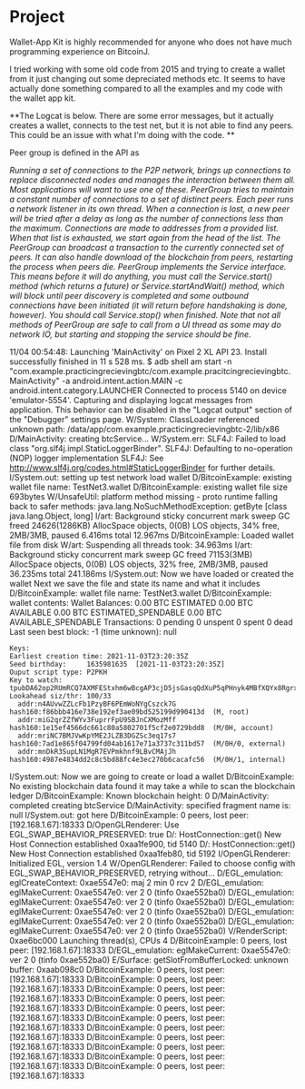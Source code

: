 # Project

Wallet-App Kit is highly recommended for anyone who does not have much programming experience on BitcoinJ.

I tried working with some old code from 2015 and trying to create a wallet from it just changing out some depreciated methods etc. It seems to have actually done something compared to all the examples and my code with the wallet app kit. 


**The Logcat is below. There are some error messages, but it actually creates a wallet, connects to the test net, but it is not able to find any peers. This could be an issue with what I'm doing with the code.  **

Peer group is defined in the API as 

_Running a set of connections to the P2P network, brings up connections to replace disconnected nodes and manages the interaction between them all. Most applications will want to use one of these.
PeerGroup tries to maintain a constant number of connections to a set of distinct peers. Each peer runs a network listener in its own thread. When a connection is lost, a new peer will be tried after a delay as long as the number of connections less than the maximum.
Connections are made to addresses from a provided list. When that list is exhausted, we start again from the head of the list.
The PeerGroup can broadcast a transaction to the currently connected set of peers. It can also handle download of the blockchain from peers, restarting the process when peers die.
PeerGroup implements the Service interface. This means before it will do anything, you must call the Service.start() method (which returns a future) or Service.startAndWait() method, which will block until peer discovery is completed and some outbound connections have been initiated (it will return before handshaking is done, however). You should call Service.stop() when finished. Note that not all methods of PeerGroup are safe to call from a UI thread as some may do network IO, but starting and stopping the service should be fine._




11/04 00:54:48: Launching 'MainActivity' on Pixel 2 XL API 23.
Install successfully finished in 11 s 528 ms.
$ adb shell am start -n "com.example.practicingrecievingbtc/com.example.pracitcingrecievingbtc.MainActivity" -a android.intent.action.MAIN -c android.intent.category.LAUNCHER
Connected to process 5140 on device 'emulator-5554'.
Capturing and displaying logcat messages from application. This behavior can be disabled in the "Logcat output" section of the "Debugger" settings page.
W/System: ClassLoader referenced unknown path: /data/app/com.example.practicingrecievingbtc-2/lib/x86
D/MainActivity: creating btcService...
W/System.err: SLF4J: Failed to load class "org.slf4j.impl.StaticLoggerBinder".
    SLF4J: Defaulting to no-operation (NOP) logger implementation
    SLF4J: See http://www.slf4j.org/codes.html#StaticLoggerBinder for further details.
I/System.out: setting up test network
    load wallet
D/BitcoinExample: existing wallet file name: TestNet3.wallet
D/BitcoinExample: existing wallet file size 693bytes
W/UnsafeUtil: platform method missing - proto runtime falling back to safer methods: java.lang.NoSuchMethodException: getByte [class java.lang.Object, long]
I/art: Background sticky concurrent mark sweep GC freed 24626(1286KB) AllocSpace objects, 0(0B) LOS objects, 34% free, 2MB/3MB, paused 6.416ms total 12.967ms
D/BitcoinExample: Loaded wallet file from disk
W/art: Suspending all threads took: 34.963ms
I/art: Background sticky concurrent mark sweep GC freed 71153(3MB) AllocSpace objects, 0(0B) LOS objects, 32% free, 2MB/3MB, paused 36.235ms total 241.186ms
I/System.out: Now we have loaded or created the wallet
    Next we save the file and state its name and what it includes
D/BitcoinExample: wallet file name: TestNet3.wallet
D/BitcoinExample: wallet contents: Wallet
    Balances:
      0.00 BTC ESTIMATED
      0.00 BTC AVAILABLE
      0.00 BTC ESTIMATED_SPENDABLE
      0.00 BTC AVAILABLE_SPENDABLE
    Transactions:
      0 pending
      0 unspent
      0 spent
      0 dead
    Last seen best block: -1 (time unknown): null
    
    Keys:
    Earliest creation time: 2021-11-03T23:20:35Z
    Seed birthday:     1635981635  [2021-11-03T23:20:35Z]
    Ouput script type: P2PKH
    Key to watch:      tpubDA62op2RUmRCQ7AXMFEStxhm6wBcgAP3cjD5jsGasqQdXuP5qPHnyk4MBfXQYx8RgrxtjFUpn7xiMYjfF1bVseK8PBGmTvkXdHymawSA4dM
    Lookahead siz/thr: 100/33
      addr:n4AUvwZZLcFb1PzyBF6PEmWoNYgCszck7G  hash160:f86bbb416e738e192ef3ae09bd525199d990413d  (M, root)
      addr:miG2qrZZfWYv3FuprrFpU9SBJnCXMozMff  hash160:1e15ef4566dc661c80a5802701f5cf2e0729bdd8  (M/0H, account)
      addr:mriNC7BMJVwKpYME2JLZB3DGZSc3eq17s7  hash160:7ad1e865f04799fd04ab1617e71a3737c311bd57  (M/0H/0, external)
      addr:mnDkR3SupLN1MgR7EVPmkhnf9LBvCMAjJh  hash160:4987e4834dd2c8c5bd88fc4e3ec270b6cacafc56  (M/0H/1, internal)
I/System.out: Now we are going to create or load a wallet
D/BitcoinExample: No existing blockchain data found it may take a while to scan the blockchain ledger
D/BitcoinExample: Known blockchain height: 0
D/MainActivity: completed creating btcService
D/MainActivity: specified fragment name is: null
I/System.out: got here
D/BitcoinExample: 0 peers, lost peer: [192.168.1.67]:18333
D/OpenGLRenderer: Use EGL_SWAP_BEHAVIOR_PRESERVED: true
D/: HostConnection::get() New Host Connection established 0xaa1fe900, tid 5140
D/: HostConnection::get() New Host Connection established 0xaa1feb80, tid 5192
I/OpenGLRenderer: Initialized EGL, version 1.4
W/OpenGLRenderer: Failed to choose config with EGL_SWAP_BEHAVIOR_PRESERVED, retrying without...
D/EGL_emulation: eglCreateContext: 0xae5547e0: maj 2 min 0 rcv 2
D/EGL_emulation: eglMakeCurrent: 0xae5547e0: ver 2 0 (tinfo 0xae552ba0)
D/EGL_emulation: eglMakeCurrent: 0xae5547e0: ver 2 0 (tinfo 0xae552ba0)
D/EGL_emulation: eglMakeCurrent: 0xae5547e0: ver 2 0 (tinfo 0xae552ba0)
D/EGL_emulation: eglMakeCurrent: 0xae5547e0: ver 2 0 (tinfo 0xae552ba0)
D/EGL_emulation: eglMakeCurrent: 0xae5547e0: ver 2 0 (tinfo 0xae552ba0)
V/RenderScript: 0xae6bc000 Launching thread(s), CPUs 4
D/BitcoinExample: 0 peers, lost peer: [192.168.1.67]:18333
D/EGL_emulation: eglMakeCurrent: 0xae5547e0: ver 2 0 (tinfo 0xae552ba0)
E/Surface: getSlotFromBufferLocked: unknown buffer: 0xaab098c0
D/BitcoinExample: 0 peers, lost peer: [192.168.1.67]:18333
D/BitcoinExample: 0 peers, lost peer: [192.168.1.67]:18333
D/BitcoinExample: 0 peers, lost peer: [192.168.1.67]:18333
D/BitcoinExample: 0 peers, lost peer: [192.168.1.67]:18333
D/BitcoinExample: 0 peers, lost peer: [192.168.1.67]:18333
D/BitcoinExample: 0 peers, lost peer: [192.168.1.67]:18333
D/BitcoinExample: 0 peers, lost peer: [192.168.1.67]:18333
D/BitcoinExample: 0 peers, lost peer: [192.168.1.67]:18333
D/BitcoinExample: 0 peers, lost peer: [192.168.1.67]:18333
D/BitcoinExample: 0 peers, lost peer: [192.168.1.67]:18333
D/BitcoinExample: 0 peers, lost peer: [192.168.1.67]:18333
